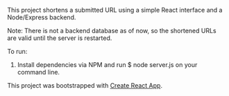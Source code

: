 This project shortens a submitted URL using a simple React interface and a
Node/Express backend.

Note: There is not a backend database as of now, so the shortened URLs are valid
until the server is restarted.

To run:

1) Install dependencies via NPM and run $ node server.js on your command line.

This project was bootstrapped with [Create React App](https://github.com/facebookincubator/create-react-app).
